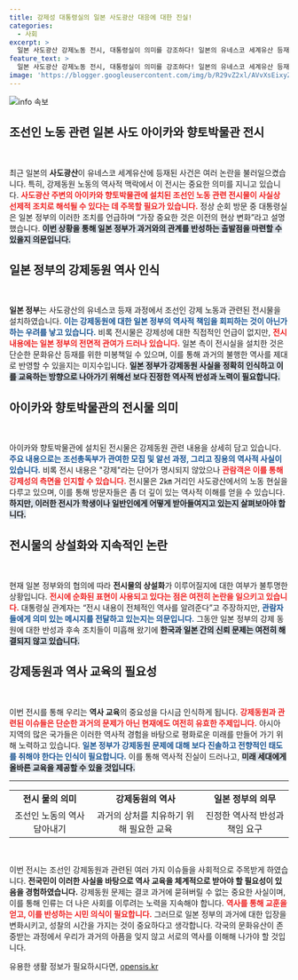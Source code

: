 ```yaml
---
title: 강제성 대통령실의 일본 사도광산 대응에 대한 진실!
categories:
  - 사회
excerpt: >
  일본 사도광산 강제노동 전시, 대통령실이 의미를 강조하다! 일본의 유네스코 세계유산 등재 과정에서 조선인 노동자 관련 전시물 설치로 의미를 두고, 여전히 논란은 계속되고 있다.
feature_text: >
  일본 사도광산 강제노동 전시, 대통령실이 의미를 강조하다! 일본의 유네스코 세계유산 등재 과정에서 조선인 노동자 관련 전시물 설치로 의미를 두고, 여전히 논란은 계속되고 있다.
image: 'https://blogger.googleusercontent.com/img/b/R29vZ2xl/AVvXsEixyZcFfHzMRdzZMjFBmAUKJYCLCGyLL1o632UiGVXcaFdKo_bkvkuCioo0uUKlGfBVcT3P84aROyZIXSBEx3Aw5nCQ3pTgDom1WDC4m8eifvWiAmWEEVb4x6G_l8C0QH225ldMjyaFvpxGEBGNO37VmDTDMHGhJPq73UglMfDca1-0aw/s1600/blogspot.png'
---
```


<p><img src="https://blogger.googleusercontent.com/img/b/R29vZ2xl/AVvXsEixyZcFfHzMRdzZMjFBmAUKJYCLCGyLL1o632UiGVXcaFdKo_bkvkuCioo0uUKlGfBVcT3P84aROyZIXSBEx3Aw5nCQ3pTgDom1WDC4m8eifvWiAmWEEVb4x6G_l8C0QH225ldMjyaFvpxGEBGNO37VmDTDMHGhJPq73UglMfDca1-0aw/s1600/blogspot.png" alt="info 속보" /></p>

<h2 data-ke-size="size26">조선인 노동 관련 일본 사도 아이카와 향토박물관 전시</h2>

<p data-ke-size="size16">&nbsp;</p>

<p data-ke-size="size16">최근 일본의 <b>사도광산</b>이 유네스코 세계유산에 등재된 사건은 여러 논란을 불러일으켰습니다. 특히, 강제동원 노동의 역사적 맥락에서 이 전시는 중요한 의미를 지니고 있습니다. <b><span style="color: #ee2323;">사도광산 주변의 아이카와 향토박물관에 설치된 조선인 노동 관련 전시물이 사실상 선제적 조치로 해석될 수 있다는 데 주목할 필요가 있습니다.</span></b> 정상 순회 방문 중 대통령실은 일본 정부의 이러한 조치를 언급하며 “가장 중요한 것은 이전의 현상 변화”라고 설명했습니다. <b><span style="background-color: #21538527;">이번 상황을 통해 일본 정부가 과거와의 관계를 반성하는 출발점을 마련할 수 있을지 의문입니다.</span></b>  </p>

<h2 data-ke-size="size26">일본 정부의 강제동원 역사 인식</h2>

<p data-ke-size="size16">&nbsp;</p>

<p data-ke-size="size16"><b>일본 정부</b>는 사도광산의 유네스코 등재 과정에서 조선인 강제 노동과 관련된 전시물을 설치하였습니다. <b><span style="color: #1a5490;">이는 강제동원에 대한 일본 정부의 역사적 책임을 회피하는 것이 아닌가 하는 우려를 낳고 있습니다.</span></b> 비록 전시물은 강제성에 대한 직접적인 언급이 없지만, <b><span style="color: #ee2323;">전시 내용에는 일본 정부의 전면적 관여가 드러나 있습니다.</span></b> 일본 측이 전시실을 설치한 것은 단순한 문화유산 등재를 위한 미봉책일 수 있으며, 이를 통해 과거의 불행한 역사를 제대로 반영할 수 있을지는 미지수입니다. <b><span style="background-color: #21538527;">일본 정부가 강제동원 사실을 정확히 인식하고 이를 교육하는 방향으로 나아가기 위해선 보다 진정한 역사적 반성과 노력이 필요합니다.</span></b></p>

<h2 data-ke-size="size26">아이카와 향토박물관의 전시물 의미</h2>

<p data-ke-size="size16">&nbsp;</p>

<p data-ke-size="size16">아이카와 향토박물관에 설치된 전시물은 강제동원 관련 내용을 상세히 담고 있습니다. <b><span style="color: #1a5490;">주요 내용으로는 조선총독부가 관여한 모집 및 알선 과정, 그리고 징용의 역사적 사실이 있습니다.</span></b> 비록 전시 내용은 "강제"라는 단어가 명시되지 않았으나 <b><span style="color: #ee2323;">관람객은 이를 통해 강제성의 측면을 인지할 수 있습니다.</span></b> 전시물은 2㎞ 거리인 사도광산에서의 노동 현실을 다루고 있으며, 이를 통해 방문자들은 좀 더 깊이 있는 역사적 이해를 얻을 수 있습니다. <b><span style="background-color: #21538527;">하지만, 이러한 전시가 학생이나 일반인에게 어떻게 받아들여지고 있는지 살펴보아야 합니다.</span></b></p>

<h2 data-ke-size="size26">전시물의 상설화와 지속적인 논란</h2>

<p data-ke-size="size16">&nbsp;</p>

<p data-ke-size="size16">현재 일본 정부와의 협의에 따라 <b>전시물의 상설화</b>가 이루어질지에 대한 여부가 불투명한 상황입니다. <b><span style="color: #ee2323;">전시에 순화된 표현이 사용되고 있다는 점은 여전히 논란을 일으키고 있습니다.</span></b> 대통령실 관계자는 “전시 내용이 전체적인 역사를 알려준다”고 주장하지만, <b><span style="color: #1a5490;">관람자들에게 의미 있는 메시지를 전달하고 있는지는 의문입니다.</span></b> 그동안 일본 정부의 강제 동원에 대한 반성과 후속 조치들이 미흡해 왔기에 <b><span style="background-color: #21538527;">한국과 일본 간의 신뢰 문제는 여전히 해결되지 않고 있습니다.</span></b></p>

<h2 data-ke-size="size26">강제동원과 역사 교육의 필요성</h2>

<p data-ke-size="size16">&nbsp;</p>

<p data-ke-size="size16">이번 전시를 통해 우리는 <b>역사 교육</b>의 중요성을 다시금 인식하게 됩니다. <b><span style="color: #ee2323;">강제동원과 관련된 이슈들은 단순한 과거의 문제가 아닌 현재에도 여전히 유효한 주제입니다.</span></b> 아시아 지역의 많은 국가들은 이러한 역사적 경험을 바탕으로 평화로운 미래를 만들어 가기 위해 노력하고 있습니다. <b><span style="color: #1a5490;">일본 정부가 강제동원 문제에 대해 보다 진솔하고 전향적인 태도를 취해야 한다는 인식이 필요합니다.</span></b> 이를 통해 역사적 진실이 드러나고, <b><span style="background-color: #21538527;">미래 세대에게 올바른 교육을 제공할 수 있을 것입니다.</span></b></p>

<hr>

<table style="width: 100%; border-collapse: collapse;">
    <tbody>
        <tr>
            <td style="text-align: center; height: 17px;"><b>전시 물의 의미</b></td>
            <td style="text-align: center; height: 17px;"><b>강제동원의 역사</b></td>
            <td style="text-align: center; height: 17px;"><b>일본 정부의 의무</b></td>
        </tr>
        <tr>
            <td style="text-align: center; height: 24px;">조선인 노동의 역사 담아내기</td>
            <td style="text-align: center; height: 24px;">과거의 상처를 치유하기 위해 필요한 교육</td>
            <td style="text-align: center; height: 24px;">진정한 역사적 반성과 책임 요구</td>
        </tr>
    </tbody>
</table>

<p data-ke-size="size16">&nbsp;</p>

<p data-ke-size="size16">이번 전시는 조선인 강제동원과 관련된 여러 가지 이슈들을 사회적으로 주목받게 하였습니다. <b>전국민이 이러한 사실을 바탕으로 역사 교육을 체계적으로 받아야 할 필요성이 있음을 경험하였습니다.</b> 강제동원 문제는 결코 과거에 묻혀버릴 수 없는 중요한 사실이며, 이를 통해 인류는 더 나은 사회를 이루려는 노력을 지속해야 합니다. <b><span style="color: #ee2323;">역사를 통해 교훈을 얻고, 이를 반성하는 시민 의식이 필요합니다.</span></b> 그러므로 일본 정부의 과거에 대한 입장을 변화시키고, 성찰의 시간을 가지는 것이 중요하다고 생각합니다. 각국의 문화유산이 존중받는 과정에서 우리가 과거의 아픔을 잊지 않고 서로의 역사를 이해해 나가야 할 것입니다.</p>
유용한 생활 정보가 필요하시다면, <a href="https://opensis.kr" rel="dofollow">opensis.kr</a>


